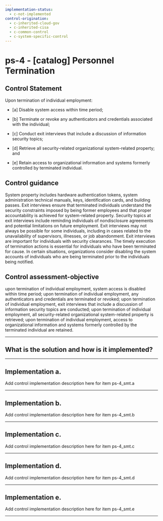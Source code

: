 ```yaml
---
implementation-status:
  - c-not-implemented
control-origination:
  - c-inherited-cloud-gov
  - c-inherited-cisa
  - c-common-control
  - c-system-specific-control
---
```


# ps-4 - \[catalog\] Personnel Termination

## Control Statement

Upon termination of individual employment:

- \[a\] Disable system access within time period;

- \[b\] Terminate or revoke any authenticators and credentials associated with the individual;

- \[c\] Conduct exit interviews that include a discussion of information security topics;

- \[d\] Retrieve all security-related organizational system-related property; and

- \[e\] Retain access to organizational information and systems formerly controlled by terminated individual.

## Control guidance

System property includes hardware authentication tokens, system administration technical manuals, keys, identification cards, and building passes. Exit interviews ensure that terminated individuals understand the security constraints imposed by being former employees and that proper accountability is achieved for system-related property. Security topics at exit interviews include reminding individuals of nondisclosure agreements and potential limitations on future employment. Exit interviews may not always be possible for some individuals, including in cases related to the unavailability of supervisors, illnesses, or job abandonment. Exit interviews are important for individuals with security clearances. The timely execution of termination actions is essential for individuals who have been terminated for cause. In certain situations, organizations consider disabling the system accounts of individuals who are being terminated prior to the individuals being notified.

## Control assessment-objective

upon termination of individual employment, system access is disabled within time period;
upon termination of individual employment, any authenticators and credentials are terminated or revoked;
upon termination of individual employment, exit interviews that include a discussion of information security topics are conducted;
upon termination of individual employment, all security-related organizational system-related property is retrieved;
upon termination of individual employment, access to organizational information and systems formerly controlled by the terminated individual are retained.

______________________________________________________________________

## What is the solution and how is it implemented?

<!-- Please leave this section blank and enter implementation details in the parts below. -->

______________________________________________________________________

## Implementation a.

Add control implementation description here for item ps-4_smt.a

______________________________________________________________________

## Implementation b.

Add control implementation description here for item ps-4_smt.b

______________________________________________________________________

## Implementation c.

Add control implementation description here for item ps-4_smt.c

______________________________________________________________________

## Implementation d.

Add control implementation description here for item ps-4_smt.d

______________________________________________________________________

## Implementation e.

Add control implementation description here for item ps-4_smt.e

______________________________________________________________________
